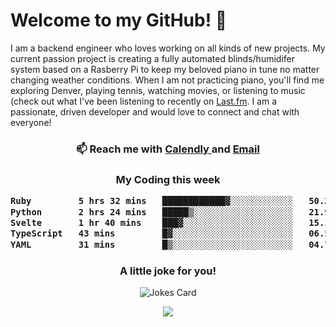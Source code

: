 <h1> Welcome to my GitHub! 👋 </h1>


  I am a backend engineer who loves working on all kinds of new projects. My current passion project is creating a fully automated blinds/humidifer system based on a Rasberry Pi to keep my beloved piano in tune no matter changing weather conditions. When I am not practicing piano, you'll find me exploring Denver, playing tennis, watching movies, or listening to music (check out what I've been listening to recently on [Last.fm](https://www.last.fm/user/mballa000). I am a passionate, driven developer and would love to connect and chat with everyone!

<h3 align = "center"> 📫 Reach me with <a href = "https://calendly.com/msbrandt00/30min"> Calendly </a> and <a href="mailto:msbrandt00@gmail.com">Email</a> 
 </h3>


 
<div align = "center"
[![Anurag's GitHub stats](https://github-readme-stats.vercel.app/api?username=mbrandt00)](https://github.com/anuraghazra/github-readme-stats)
          </div>
<h3 align="center">
  My Coding this week
<!--START_SECTION:waka-->

```txt
Ruby         5 hrs 32 mins   ████████████▓░░░░░░░░░░░░   50.26 %
Python       2 hrs 24 mins   █████▒░░░░░░░░░░░░░░░░░░░   21.91 %
Svelte       1 hr 40 mins    ███▓░░░░░░░░░░░░░░░░░░░░░   15.19 %
TypeScript   43 mins         █▓░░░░░░░░░░░░░░░░░░░░░░░   06.51 %
YAML         31 mins         █▒░░░░░░░░░░░░░░░░░░░░░░░   04.71 %
```

<!--END_SECTION:waka-->

### A little joke for you!

![Jokes Card](https://readme-jokes.vercel.app/api?hideBorder)

<a href="https://www.linkedin.com/in/mbrandt00/"><img src="https://img.shields.io/badge/linkedin-%230077B5.svg?&style=for-the-badge&logo=linkedin&logoColor=white" /></a>
